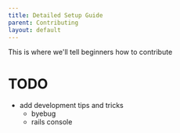 ```yaml
---
title: Detailed Setup Guide
parent: Contributing
layout: default
---
```


This is where we'll tell beginners how to contribute


# TODO
- add development tips and tricks
    - byebug
    - rails console
